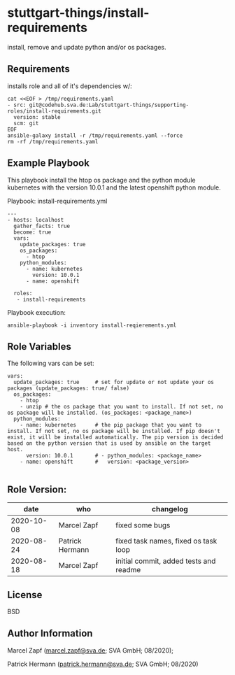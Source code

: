 stuttgart-things/install-requirements
====================

install, remove and update python and/or os packages.

Requirements
------------

installs role and all of it's dependencies w/:
```
cat <<EOF > /tmp/requirements.yaml
- src: git@codehub.sva.de:Lab/stuttgart-things/supporting-roles/install-requirements.git
  version: stable
  scm: git
EOF
ansible-galaxy install -r /tmp/requirements.yaml --force
rm -rf /tmp/requirements.yaml
```

Example Playbook
----------------

This playbook install the htop os package and the python module kubernetes with the version 10.0.1 and the latest openshift python module.

Playbook: install-requirements.yml

```
---
- hosts: localhost
  gather_facts: true
  become: true
  vars:
    update_packages: true
    os_packages:
      - htop
    python_modules:
      - name: kubernetes
        version: 10.0.1
      - name: openshift
  
  roles:
   - install-requirements
```

Playbook execution:
```
ansible-playbook -i inventory install-reqierements.yml
```

Role Variables
--------------

The following vars can be set:
```
vars:
  update_packages: true     # set for update or not update your os packages (update_packages: true/ false)
  os_packages:
    - htop  
    - unzip # the os package that you want to install. If not set, no os package will be installed. (os_packages: <package_name>)
  python_modules:
    - name: kubernetes      # the pip package that you want to install. If not set, no os package will be installed. If pip doesn't exist, it will be installed automatically. The pip version is decided based on the python version that is used by ansible on the target host.
      version: 10.0.1       # - python_modules: <package_name>
    - name: openshift       #   version: <package_version>
    
```

## Role Version:
| date  | who | changelog |
|---|---|---|
|2020-10-08   | Marcel Zapf | fixed some bugs
|2020-08-24   | Patrick Hermann  | fixed task names, fixed os task loop
|2020-08-18   | Marcel Zapf   | initial commit, added tests and readme


License
-------

BSD

Author Information
------------------

Marcel Zapf (marcel.zapf@sva.de; SVA GmbH; 08/2020);

Patrick Hermann (patrick.hermann@sva.de; SVA GmbH; 08/2020)
